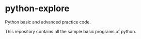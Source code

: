 # python-explore
Python basic and advanced practice code.

This repository contains all the sample basic programs of python.